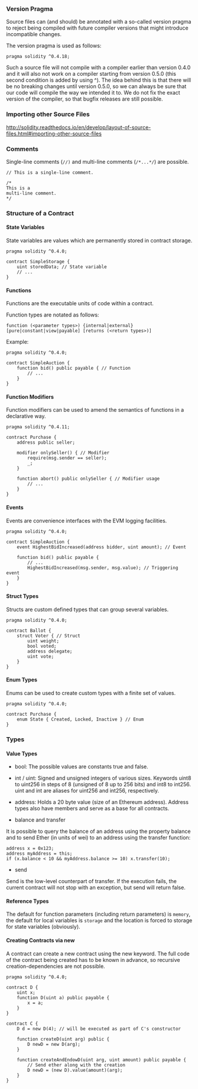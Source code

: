 ### Version Pragma

Source files can (and should) be annotated with a so-called version pragma to reject being compiled with future compiler versions that might introduce incompatible changes.

The version pragma is used as follows:

```
pragma solidity ^0.4.18;
```

Such a source file will not compile with a compiler earlier than version 0.4.0 and it will also not work on a compiler starting from version 0.5.0 (this second condition is added by using ^). The idea behind this is that there will be no breaking changes until version 0.5.0, so we can always be sure that our code will compile the way we intended it to. We do not fix the exact version of the compiler, so that bugfix releases are still possible.

### Importing other Source Files

http://solidity.readthedocs.io/en/develop/layout-of-source-files.html#importing-other-source-files

### Comments

Single-line comments (`//)` and multi-line comments (`/*...*/`) are possible.

```
// This is a single-line comment.

/*
This is a
multi-line comment.
*/
```

### Structure of a Contract

#### State Variables

State variables are values which are permanently stored in contract storage.

```
pragma solidity ^0.4.0;

contract SimpleStorage {
    uint storedData; // State variable
    // ...
}
```
#### Functions

Functions are the executable units of code within a contract.

Function types are notated as follows:

```
function (<parameter types>) {internal|external} [pure|constant|view|payable] [returns (<return types>)]
```

Example:

```
pragma solidity ^0.4.0;

contract SimpleAuction {
    function bid() public payable { // Function
        // ...
    }
}
```

#### Function Modifiers

Function modifiers can be used to amend the semantics of functions in a declarative way.

```
pragma solidity ^0.4.11;

contract Purchase {
    address public seller;

    modifier onlySeller() { // Modifier
        require(msg.sender == seller);
        _;
    }

    function abort() public onlySeller { // Modifier usage
        // ...
    }
}
```

#### Events

Events are convenience interfaces with the EVM logging facilities.

```
pragma solidity ^0.4.0;

contract SimpleAuction {
    event HighestBidIncreased(address bidder, uint amount); // Event

    function bid() public payable {
        // ...
        HighestBidIncreased(msg.sender, msg.value); // Triggering event
    }
}
```

#### Struct Types

Structs are custom defined types that can group several variables.

```
pragma solidity ^0.4.0;

contract Ballot {
    struct Voter { // Struct
        uint weight;
        bool voted;
        address delegate;
        uint vote;
    }
}
```

#### Enum Types

Enums can be used to create custom types with a finite set of values.

```
pragma solidity ^0.4.0;

contract Purchase {
    enum State { Created, Locked, Inactive } // Enum
}
```

### Types

#### Value Types

- bool: The possible values are constants true and false.

- int / uint: Signed and unsigned integers of various sizes. Keywords uint8 to uint256 in steps of 8 (unsigned of 8 up to 256 bits) and int8 to int256. uint and int are aliases for uint256 and int256, respectively.

- address: Holds a 20 byte value (size of an Ethereum address). Address types also have members and serve as a base for all contracts.

- balance and transfer

It is possible to query the balance of an address using the property balance and to send Ether (in units of wei) to an address using the transfer function:

```
address x = 0x123;
address myAddress = this;
if (x.balance < 10 && myAddress.balance >= 10) x.transfer(10);
```

- send

Send is the low-level counterpart of transfer. If the execution fails, the current contract will not stop with an exception, but send will return false.

#### Reference Types

The default for function parameters (including return parameters) is `memory`, the default for local variables is `storage` and the location is forced to storage for state variables (obviously).


#### Creating Contracts via new

A contract can create a new contract using the new keyword. The full code of the contract being created has to be known in advance, so recursive creation-dependencies are not possible.

```
pragma solidity ^0.4.0;

contract D {
    uint x;
    function D(uint a) public payable {
        x = a;
    }
}

contract C {
    D d = new D(4); // will be executed as part of C's constructor

    function createD(uint arg) public {
        D newD = new D(arg);
    }

    function createAndEndowD(uint arg, uint amount) public payable {
        // Send ether along with the creation
        D newD = (new D).value(amount)(arg);
    }
}
```